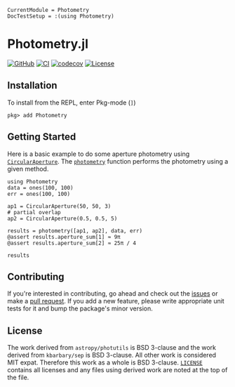 ```@meta
CurrentModule = Photometry
DocTestSetup = :(using Photometry)
```

# Photometry.jl

[![GitHub](https://img.shields.io/badge/Code-GitHub-black.svg)](https://github.com/juliaastro/Photometry.jl)
[![CI](https://github.com/JuliaAstro/Photometry.jl/actions/workflows/ci.yml/badge.svg)](https://github.com/JuliaAstro/Photometry.jl/actions/workflows/ci.yml)
[![codecov](https://codecov.io/gh/JuliaAstro/Photometry.jl/graph/badge.svg?token=lqTjxxg5dg)](https://codecov.io/gh/JuliaAstro/Photometry.jl)
[![License](https://img.shields.io/badge/License-BSD%203--Clause-orange.svg)](https://opensource.org/licenses/BSD-3-Clause)

## Installation

To install from the REPL, enter Pkg-mode (`]`)

```julia-repl
pkg> add Photometry
```

## Getting Started

Here is a basic example to do some aperture photometry using [`CircularAperture`](@ref). The [`photometry`](@ref) function performs the photometry using a given method.

```@example
using Photometry
data = ones(100, 100)
err = ones(100, 100)

ap1 = CircularAperture(50, 50, 3)
# partial overlap
ap2 = CircularAperture(0.5, 0.5, 5)

results = photometry([ap1, ap2], data, err)
@assert results.aperture_sum[1] ≈ 9π
@assert results.aperture_sum[2] ≈ 25π / 4

results
```

## Contributing

If you're interested in contributing, go ahead and check out the [issues](https://github.com/juliaastro/Photometry.jl/issues) or make a [pull request](https://github.com/juliaastro/Photometry.jl/pulls). If you add a new feature, please write appropriate unit tests for it and bump the package's minor version.

## License

The work derived from `astropy/photutils` is BSD 3-clause and the work derived from `kbarbary/sep` is BSD 3-clause. All other work is considered MIT expat. Therefore this work as a whole is BSD 3-clause. [`LICENSE`](https://github.com/JuliaAstro/Photometry.jl/blob/main/LICENSE) contains all licenses and any files using derived work are noted at the top of the file.
